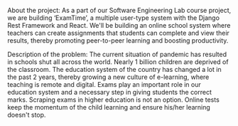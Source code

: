 About the project:
As a part of our Software Engineering Lab course project, we are building ‘ExamTime’, a
multiple user-type system with the Django Rest Framework and React. We'll be building an
online school system where teachers can create assignments that students can complete and
view their results, thereby promoting peer-to-peer learning and boosting productivity.


Description of the problem:
The current situation of pandemic has resulted in schools shut all across the world.
Nearly 1 billion children are deprived of the classroom. The education system of the country has
changed a lot in the past 2 years, thereby growing a new culture of e-learning, where teaching is
remote and digital. Exams play an important role in our education system and a necessary step
in giving students the correct marks. Scraping exams in higher education is not an option.
Online tests keep the momentum of the child learning and ensure his/her learning doesn't stop.


